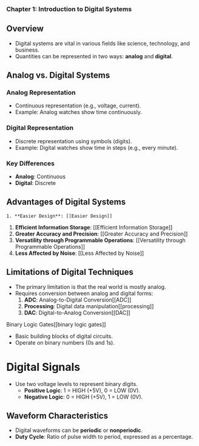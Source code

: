  ### **Chapter 1: Introduction to Digital Systems**

## Overview

- Digital systems are vital in various fields like science, technology, and business.
- Quantities can be represented in two ways: **analog** and **digital**.

## Analog vs. Digital Systems

### Analog Representation

- Continuous representation (e.g., voltage, current).
- Example: Analog watches show time continuously.

### Digital Representation

- Discrete representation using symbols (digits).
- Example: Digital watches show time in steps (e.g., every minute).

### Key Differences

- **Analog**: Continuous
- **Digital**: Discrete

## Advantages of Digital Systems

	1. **Easier Design**: [[Easier Design]]
1. **Efficient Information Storage**: [[Efficient Information Storage]]
2. **Greater Accuracy and Precision**: [[Greater Accuracy and Precision]]
3. **Versatility through Programmable Operations**: [[Versatility through Programmable Operations]]
4. **Less Affected by Noise**: [[Less Affected by Noise]]

## Limitations of Digital Techniques

- The primary limitation is that the real world is mostly analog.
- Requires conversion between analog and digital forms:
    1. **ADC**: Analog-to-Digital Conversion[[ADC]]
    2. **Processing**: Digital data manipulation[[processing]]
    3. **DAC**: Digital-to-Analog Conversion[[DAC]]

 Binary Logic Gates[[binary logic gates]]

- Basic building blocks of digital circuits.
- Operate on binary numbers (0s and 1s).

# Digital Signals 

- Use two voltage levels to represent binary digits.
    - **Positive Logic**: 1 = HIGH (+5V), 0 = LOW (0V).
    - **Negative Logic**: 0 = HIGH (+5V), 1 = LOW (0V).

## Waveform Characteristics

- Digital waveforms can be **periodic** or **nonperiodic**.
- **Duty Cycle**: Ratio of pulse width to period, expressed as a percentage.

